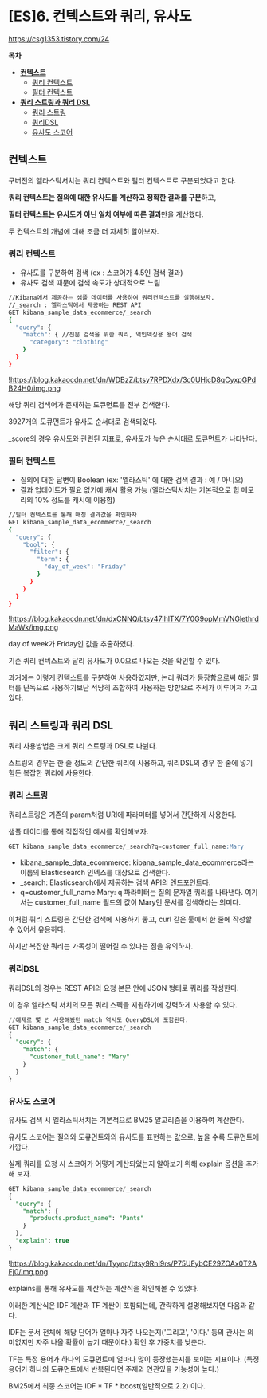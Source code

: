 # [ES]6. ****컨텍스트와 쿼리, 유사도****

https://csg1353.tistory.com/24

**목차**

- **[컨텍스트](https://csg1353.tistory.com/24#%EC%BB%A8%ED%85%8D%EC%8A%A4%ED%8A%B8)**
    - [쿼리 컨텍스트](https://csg1353.tistory.com/24#%EC%BF%BC%EB%A6%AC_%EC%BB%A8%ED%85%8D%EC%8A%A4%ED%8A%B8)
    - [필터 컨텍스트](https://csg1353.tistory.com/24#%ED%95%84%ED%84%B0_%EC%BB%A8%ED%85%8D%EC%8A%A4%ED%8A%B8)
- **[쿼리 스트링과 쿼리 DSL](https://csg1353.tistory.com/24#%EC%BF%BC%EB%A6%AC_%EC%8A%A4%ED%8A%B8%EB%A7%81%EA%B3%BC_%EC%BF%BC%EB%A6%AC_DSL)**
    - [쿼리 스트링](https://csg1353.tistory.com/24#%EC%BF%BC%EB%A6%AC_%EC%8A%A4%ED%8A%B8%EB%A7%81)
    - [쿼리DSL](https://csg1353.tistory.com/24#%EC%BF%BC%EB%A6%ACDSL)
    - [유사도 스코어](https://csg1353.tistory.com/24#%EC%9C%A0%EC%82%AC%EB%8F%84_%EC%8A%A4%EC%BD%94%EC%96%B4)

## 컨텍스트

구버전의 엘라스틱서치는 쿼리 컨텍스트와 필터 컨텍스트로 구분되었다고 한다.

**쿼리 컨텍스트는 질의에 대한 유사도를 계산하고 정확한 결과를 구분**하고,

**필터 컨텍스트는 유사도가 아닌 일치 여부에 따른 결과**만을 계산했다.

두 컨텍스트의 개념에 대해 조금 더 자세히 알아보자.

### 쿼리 컨텍스트

- 유사도를 구분하여 검색 (ex : 스코어가 4.5인 검색 결과)
- 유사도 검색 때문에 검색 속도가 상대적으로 느림

```bash
//Kibana에서 제공하는 샘플 데이터를 사용하여 쿼리컨텍스트를 실행해보자.
//_search : 엘라스틱에서 제공하는 REST API
GET kibana_sample_data_ecommerce/_search
{
  "query": {
    "match": { //전문 검색을 위한 쿼리, 역인덱싱용 용어 검색
      "category": "clothing"
    }
  }
}
```

!https://blog.kakaocdn.net/dn/WDBzZ/btsy7RPDXdx/3c0UHjcD8qCyxpGPdB24H0/img.png

해당 쿼리 검색어가 존재하는 도큐먼트를 전부 검색한다.

3927개의 도큐먼트가 유사도 순서대로 검색되었다.

_score의 경우 유사도와 관련된 지표로, 유사도가 높은 순서대로 도큐먼트가 나타난다.

### 필터 컨텍스트

- 질의에 대한 답변이 Boolean (ex: '엘라스틱' 에 대한 검색 결과 : 예 / 아니오)
- 결과 업데이트가 필요 없기에 캐시 활용 가능 (엘라스틱서치는 기본적으로 힙 메모리의 10% 정도를 캐시에 이용함)

```bash
//필터 컨텍스트를 통해 매칭 결과값을 확인하자
GET kibana_sample_data_ecommerce/_search
{
  "query": {
    "bool": {
      "filter": {
        "term": {
          "day_of_week": "Friday"
        }
      }
    }
  }
}
```

!https://blog.kakaocdn.net/dn/dxCNNQ/btsy47lhlTX/7Y0G9opMmVNGlethrdMaWk/img.png

day of week가 Friday인 값을 추출하였다.

기존 쿼리 컨텍스트와 달리 유사도가 0.0으로 나오는 것을 확인할 수 있다.

과거에는 이렇게 컨텍스트를 구분하여 사용하였지만, 논리 쿼리가 등장함으로써 해당 필터를 단독으로 사용하기보단 적당히 조합하여 사용하는 방향으로 추세가 이루어져 가고 있다.

## 쿼리 스트링과 쿼리 DSL

쿼리 사용방법은 크게 쿼리 스트링과 DSL로 나뉜다.

스트링의 경우는 한 줄 정도의 간단한 쿼리에 사용하고, 쿼리DSL의 경우 한 줄에 넣기 힘든 복잡한 쿼리에 사용한다.

### 쿼리 스트링

쿼리스트링은 기존의 param처럼 URI에 파라미터를 넣어서 간단하게 사용한다.

샘플 데이터를 통해 직접적인 예시를 확인해보자.

```sql
GET kibana_sample_data_ecommerce/_search?q=customer_full_name:Mary
```

- kibana_sample_data_ecommerce: kibana_sample_data_ecommerce라는 이름의 Elasticsearch 인덱스를 대상으로 검색한다.
- _search: Elasticsearch에서 제공하는 검색 API의 엔드포인트다.
- q=customer_full_name:Mary: q 파라미터는 질의 문자열 쿼리를 나타낸다. 여기서는 customer_full_name 필드의 값이 Mary인 문서를 검색하라는 의미다.

이처럼 쿼리 스트링은 간단한 검색에 사용하기 좋고, curl 같은 툴에서 한 줄에 작성할 수 있어서 유용하다.

하지만 복잡한 쿼리는 가독성이 떨어질 수 있다는 점을 유의하자.

### 쿼리DSL

쿼리DSL의 경우는 REST API의 요청 본문 안에 JSON 형태로 쿼리를 작성한다.

이 경우 엘라스틱 서치의 모든 쿼리 스펙을 지원하기에 강력하게 사용할 수 있다.

```sql
//예제로 몇 번 사용해봤던 match 역시도 QueryDSL에 포함된다.
GET kibana_sample_data_ecommerce/_search
{
  "query": {
    "match": {
      "customer_full_name": "Mary"
    }
  }
}
```

### 유사도 스코어

유사도 검색 시 엘라스틱서치는 기본적으로 BM25 알고리즘을 이용하여 계산한다.

유사도 스코어는 질의와 도큐먼트와의 유사도를 표현하는 값으로, 높을 수록 도큐먼트에 가깝다.

실제 쿼리를 요청 시 스코어가 어떻게 계산되었는지 알아보기 위해 explain 옵션을 추가해 보자.

```sql
GET kibana_sample_data_ecommerce/_search
{
  "query": {
    "match": {
      "products.product_name": "Pants"
    }
  },
  "explain": true
}
```

!https://blog.kakaocdn.net/dn/Tyynq/btsy9RnI9rs/P75UFybCE29ZOAx0T2AFj0/img.png

explains를 통해 유사도를 계산하는 계산식을 확인해볼 수 있었다.

이러한 계산식은 IDF 계산과 TF 계싼이 포함되는데, 간략하게 설명해보자면 다음과 같다.

IDF는 문서 전체에 해당 단어가 얼마나 자주 나오는지('그리고', '이다.' 등의 관사는 의미없지만 자주 나올 확률이 높기 때문이다.) 확인 후 가중치를 낮춘다.

TF는 특정 용어가 하나의 도큐먼트에 얼마나 많이 등장했는지를 보이는 지표이다. (특정 용어가 하나의 도큐먼트에서 반복된다면 주제와 연관있을 가능성이 높다.)

BM25에서 최종 스코어는 IDF * TF * boost(일반적으로 2.2) 이다.
